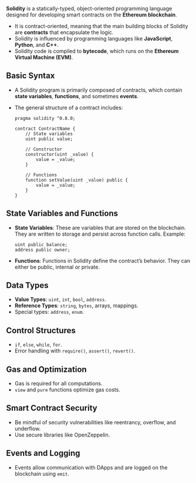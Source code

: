 **Solidity** is a statically-typed, object-oriented programming language designed for developing smart contracts on the **Ethereum blockchain**.
- It is contract-oriented, meaning that the main building blocks of Solidity are **contracts** that encapsulate the logic.
- Solidity is influenced by programming languages like **JavaScript**, **Python**, and **C++**.
- Solidity code is compiled to **bytecode**, which runs on the **Ethereum Virtual Machine (EVM)**.

## Basic Syntax
- A Solidity program is primarily composed of contracts, which contain **state variables**, **functions**, and sometimes **events**.
- The general structure of a contract includes:
  
  ```solidity
  pragma solidity ^0.8.0;

  contract ContractName {
      // State variables
      uint public value;

      // Constructor
      constructor(uint _value) {
          value = _value;
      }

      // Functions
      function setValue(uint _value) public {
          value = _value;
      }
  }
  ```

## State Variables and Functions
- **State Variables**: These are variables that are stored on the blockchain. They are written to storage and persist across function calls.
Example:
    ```solidity
    uint public balance;
    address public owner;
    ```

- **Functions**: Functions in Solidity define the contract’s behavior. They can either be public, internal or private.

## Data Types
- **Value Types**: `uint`, `int`, `bool`, `address`.
- **Reference Types**: `string`, `bytes`, arrays, mappings.
- Special types: `address`, `enum`.

## Control Structures
- `if`, `else`, `while`, `for`.
- Error handling with `require()`, `assert()`, `revert()`.

## Gas and Optimization
- Gas is required for all computations.
- `view` and `pure` functions optimize gas costs.

## Smart Contract Security
- Be mindful of security vulnerabilities like reentrancy, overflow, and underflow.
- Use secure libraries like OpenZeppelin.

## Events and Logging
- Events allow communication with DApps and are logged on the blockchain using `emit`.
